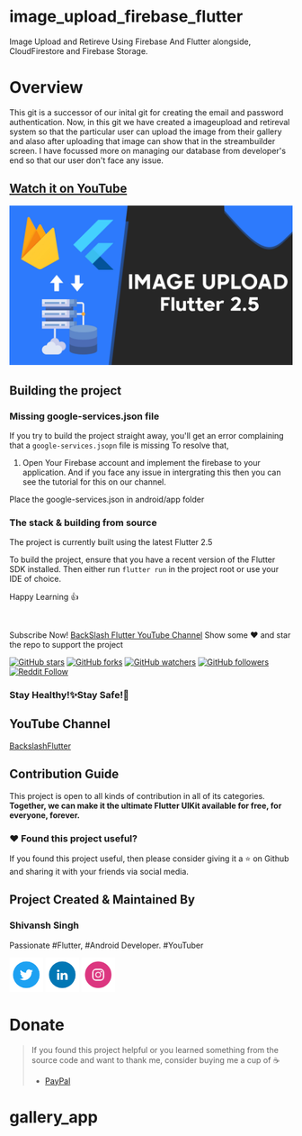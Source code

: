 # image_upload_firebase_flutter
Image Upload and Retireve Using Firebase And Flutter alongside, CloudFirestore and Firebase Storage. 


# Overview
This git is a successor of our inital git for creating the email and password authentication. Now, in this git we have created a imageupload and retireval system so that the particular user can upload the image from their gallery and alaso after uploading that image can show that in the streambuilder screen. 
I have focussed more on managing our database from developer's end so that our user don't face any issue.


## [Watch it on YouTube](https://www.youtube.com/watch?v=fJr_-EP4QpI)


![App UI](background.jpg)
 

## Building the project

### Missing google-services.json file

If you try to build the project straight away, you'll get an error complaining that a `google-services.jsopn` file is missing  To resolve that,

1.  Open Your Firebase account and implement the firebase to your application. And if you face any issue in intergrating this then you can see the tutorial for this on our channel. 

Place the google-services.json in android/app folder


### The stack & building from source

The project is currently built using the latest Flutter 2.5 

To build the project, ensure that you have a recent version of the Flutter SDK installed. Then either run `flutter run` in the project root or use your IDE of choice.

 
 
Happy Learning 👍

<br>
 
Subscribe Now! <a href="https://www.youtube.com/channel/UCknAgO0AdG61Yd1G7D1Arxg">BackSlash Flutter YouTube Channel</a>
Show some :heart: and star the repo to support the project

[![GitHub stars](https://img.shields.io/github/stars/backslashflutter/userlocation-flutter.svg?style=social&label=Star)](https://github.com/backslashflutter/userlocation-flutter) [![GitHub forks](https://img.shields.io/github/forks/backslashflutter/userlocation-flutter.svg?style=social&label=Fork)](https://github.com/backslashflutter/userlocation-flutter/fork) [![GitHub watchers](https://img.shields.io/github/watchers/backslashflutter/userlocation-flutter.svg?style=social&label=Watch)](https://github.com/backslashflutter/userlocation-flutter) [![GitHub followers](https://img.shields.io/github/followers/backslashflutter.svg?style=social&label=Follow)](https://github.com/backslashflutter/userlocation-flutter)
[![Reddit Follow](https://img.shields.io/reddit/user-karma/link/backslashflutter?style=social)](https://www.reddit.com/user/backslashflutter)


<h3>Stay Healthy!✨Stay Safe!🖖</h3>
 
## YouTube Channel

[BackslashFlutter](https://www.youtube.com/c/backslashflutter)


## Contribution Guide

This project is open to all kinds of contribution in all of its categories. **Together, we can make it the ultimate Flutter UIKit available for free, for everyone, forever.**
 

### :heart: Found this project useful?

If you found this project useful, then please consider giving it a :star: on Github and sharing it with your friends via social media.

## Project Created & Maintained By

### Shivansh Singh

Passionate #Flutter, #Android Developer. #YouTuber

 
<a href="https://twitter.com/shivanshsinghh_"><img src="https://github.com/aritraroy/social-icons/blob/master/twitter-icon.png?raw=true" width="60"></a>
<a href="https://linkedin.com/in/shivanshsinghh"><img src="https://github.com/aritraroy/social-icons/blob/master/linkedin-icon.png?raw=true" width="60"></a>
<a href="https://instagram.com/shivanshsinghh_"><img src="https://github.com/aritraroy/social-icons/blob/master/instagram-icon.png?raw=true" width="60"></a>

# Donate

> If you found this project helpful or you learned something from the source code and want to thank me, consider buying me a cup of :coffee:
>
> - [PayPal](https://www.paypal.me/meshivanshsingh)

 
# gallery_app

